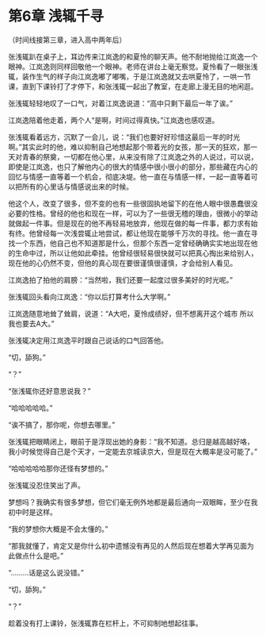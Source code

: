 ﻿# 第6章 浅辄千寻

（时间线接第三章，进入高中两年后）

张浅辄趴在桌子上，耳边传来江岚逸的和夏怜的聊天声。他不耐地抛给江岚逸一个眼神。江岚逸则同样回敬他一个眼神。老师在讲台上毫无察觉。夏怜看了一眼张浅辄，装作生气的样子向江岚逸嘟了嘟嘴，于是江岚逸就又去哄夏怜了，一哄一节课，直到下课铃打了才停下，和张浅辄一起出了教室，在走廊上漫无目的地闲逛。

张浅辄轻轻地叹了一口气，对着江岚逸说道：“高中只剩下最后一年了诶。”

江岚逸陪着他走着，两个人“是啊，时间过得真快。”江岚逸也感叹道。

张浅辄看着远方，沉默了一会儿，说：“我们也要好好珍惜这最后一年的时光啊。”其实此时的他，难以抑制自己地想起那个带着光的女孩，那一天的狂欢，那一天对青春的祭奠，一切都在他心里，从来没有除了江岚逸之外的人说过，可以说，即使是江岚逸，也只了解他内心的很大的情感中很小很小的部分，那些藏在内心的回忆与情感一直等着一个机会，彻底决堤。他一直在与情感一样，一起一直等着可以把所有的心里话与情感说出来的时候。

他这个人，改变了很多，但不变的也有一些很固执地留下的在他人眼中很愚蠢很没必要的性格。曾经的他也和现在一样，可以为了一些很无稽的理由，很微小的举动就做起一件事。但是现在的他不再轻易地放弃，他现在做的每一件事，都力求有始有终。他曾经每一次浅尝辄止地尝试，都让他现在能够千万次的寻找。他一直在寻找一个东西，他自己也不知道那是什么，但那个东西一定曾经确确实实地出现在他的生命中过，所以让他如此牵挂。他曾经很轻易很快就可以把真心掏出来给别人，现在他的心仍然不变，但他的真心现在要很谨慎很谨慎，才会给别人看见。

江岚逸拍了拍他的肩膀：“当然啦，我们还要一起度过很多美好的时光呢。”

张浅辄回头看向江岚逸：“你以后打算考什么大学啊。”

江岚逸随意地耸了耸肩，说道：“A大吧，夏怜成绩好，但不想离开这个城市 所以我也要去A大。”

张浅辄决定用江岚逸平时跟自己说话的口气回答他。

“切，舔狗。”

“？”

“张浅辄你还好意思说我？”

“哈哈哈哈哈。”

“诶不搞了，那你呢，你想去哪里。”

张浅辄把眼睛闭上，眼前于是浮现出她的身影：“我不知道。总归是越高越好咯，我小时候觉得自己是个天才，一定能去京城读京大，但是现在大概率是没可能了。”

“哈哈哈哈哈那你还怪有梦想的。”

张浅辄没忍住笑出了声。

梦想吗？我确实有很多梦想，但它们毫无例外地都是最后通向一双眼眸，至少在我初中时是这样。

“我的梦想你大概是不会太懂的。”

“那我就懂了，肯定又是你什么初中遗憾没有再见的人然后现在想着大学再见面为此做点什么是吧。”

“………话是这么说没错。”

“切，舔狗。”

“？”

趁着没有打上课铃，张浅辄靠在栏杆上，不可抑制地想起往事。

